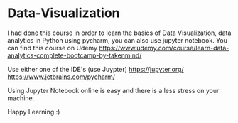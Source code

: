# Data-Visualization
I had done this course in order to learn the basics of Data Visualization, data analytics in Python using pycharm, you can also use jupyter notebook. You can find this course on Udemy
https://www.udemy.com/course/learn-data-analytics-complete-bootcamp-by-takenmind/

Use either one of the IDE's (use Juypter)
https://jupyter.org/
https://www.jetbrains.com/pycharm/

Using Jupyter Notebook online is easy and there is a less stress on your machine.

Happy Learning :)
